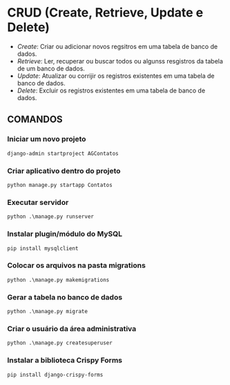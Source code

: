 #  CRUD (Create, Retrieve, Update e Delete)

- _Create_: Criar ou adicionar novos regsitros em uma tabela de banco de dados.
- _Retrieve_: Ler, recuperar ou buscar todos ou algunss resgistros da tabela de um banco de dados.
- _Update_: Atualizar ou corrijir os registros existentes em uma tabela de banco de dados.  
- _Delete_: Excluir os registros existentes em uma tabela de banco de dados.



## COMANDOS

### Iniciar um novo projeto

```
django-admin startproject AGContatos
```

### Criar aplicativo dentro do projeto

```
python manage.py startapp Contatos
```

### Executar servidor

```
python .\manage.py runserver
```

### Instalar plugin/módulo do MySQL

```
pip install mysqlclient
```

### Colocar os arquivos na pasta migrations

```
python .\manage.py makemigrations
```

### Gerar a tabela no banco de dados

```
python .\manage.py migrate
```

### Criar o usuário da área administrativa

```
python .\manage.py createsuperuser
```

### Instalar a biblioteca Crispy Forms

```
pip install django-crispy-forms
```

